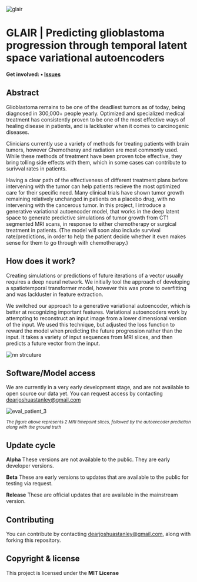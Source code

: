![glair](https://github.com/user-attachments/assets/4ee4f4cb-8ac9-44fe-9068-66ca70b83fe2)



# GLAIR | Predicting glioblastoma progression through temporal latent space variational autoencoders

<b>Get
involved: • [Issues](https://github.com/jss1118/Generative-VAE-Glioblastoma-Simulator/issues)</b>

## Abstract

Glioblastoma remains to be one of the deadliest tumors as of today, being diagnosed in 300,000+ people yearly. 
Optimized and specialized medical treatment has consistently proven to be one of the most effective ways of healing disease in patients, 
and is lackluster when it comes to carcinogenic diseases. 

Clinicians currently use a variety of methods for treating patients with brain tumors, 
however Chemotheray and radiation are most commonly used. While these methods of treatment have been proven tobe effective, they bring tolling 
side effects with them, which in some cases can contribute to surivval rates in patients. 

Having a clear path of the effectiveness of different treatment plans before intervening with the tumor can help patients recieve the most optimized care for their specific need. 
Many clinical trials have shown tumor growth remaining relatively unchanged in patients on a placebo drug, with no intervening with the cancerous tumor. In this project, I introduce a generative
variational autoencoder model, that works in the deep latent space to generate predictive simulations of tumor growth from CT1 segmented MRI scans, in response to either chemotherapy or 
surgical treatment in patients. (The model will soon also include survival rate/predictions, in order to help the patient decide whether it even makes sense for them to go through with chemotherapy.) 


## How does it work?

Creating simulations or predictions of future iterations of a vector usually requires a deep neural network. We initially tool the approach of developing a spatiotemporal transformer model, however this was prone to overfitting and was lackluster in feature extraction. 

We switched our approach to a generative variational autoencoder, which is better at recognizing important features. Variational autoencoders work by attempting to reconstruct an input image from a lower dimensional version of the input. We used this technique, but adjusted the loss function to reward the model when predicting the future progression rather than the input.
It takes a variety of input sequences from MRI slices, and then predicts a future vector from the input. 

![nn strcuture](https://github.com/user-attachments/assets/4b40de9c-ec3e-43a8-8de7-09354f7ffecd)


## Software/Model access

We are currently in a very early development stage, and are not available to open source our data yet. You can request access by contacting dearjoshuastanley@gmail.com

![eval_patient_3](https://github.com/user-attachments/assets/67302390-1af3-4048-8c8a-8322eafb322f)

<sup><i>The figure above represents 2 MRI timepoint slices, followed by the autoencoder prediction along with the ground truth</i></sup>

## Update cycle

**Alpha** These versions are not available to the public. They are early developer versions.

**Beta** These are early versions to updates that are available to the public for testing via request.

**Release** These are official updates that are available in the mainstream version.


## Contributing

You can contribute by contacting dearjoshuastanley@gmail.com, along with forking this repository.


## Copyright & license

This project is licensed under the **MIT License**








